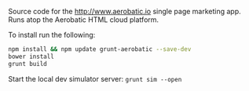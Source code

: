 Source code for the http://www.aerobatic.io single page marketing app. Runs atop the Aerobatic HTML cloud platform.

To install run the following:
```bash
npm install && npm update grunt-aerobatic --save-dev
bower install
grunt build
```
Start the local dev simulator server: `grunt sim --open`
